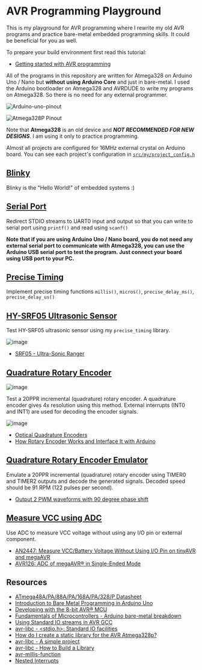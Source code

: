 # AVR Programming Playground 

This is my playground for AVR programming where I rewrite my old AVR programs and practice bare-metal embedded programming skills. It could be beneficial for you as well.

To prepare your build environment first read this tutorial:

- [Getting started with AVR programming](https://github.com/m3y54m/start-avr)

All of the programs in this repository are written for Atmega328 on Arduino Uno / Nano but **without using Arduino Core** and just in bare-metal.
I used the Arduino bootloader on Atmega328 and AVRDUDE to write my programs on Atmega328. So there is no need 
for any external programmer.

![Arduino-uno-pinout](https://github.com/m3y54m/avr-playground/assets/1549028/a49ab57c-9edf-4b41-9790-9e601848c7b7)

![Atmega328P Pinout](https://github.com/m3y54m/start-avr/assets/1549028/7c222c32-0c19-44ef-be49-052d2cd0fc68)

Note that **Atmega328** is an old device and ***NOT RECOMMENDED FOR NEW DESIGNS***. I am using it only to practice programming.

Almost all projects are configured for 16MHz external crystal on Arduino board. You can see each project's configuration in [`src/my/project_config.h`](00-blinky/src/my/project_config.h)

## [Blinky](00-blinky)

Blinky is the "Hello World!" of embedded systems :)

## [Serial Port](01-serial-port)

Redirect STDIO streams to UART0 input and output so that you can write to serial port using `printf()` and read using `scanf()`

**Note that if you are using Arduino Uno / Nano board, you do not need any external serial port to communicate with Atmega328, you can use the Arduino USB serial port to test the program. Just connect your board using USB port to your PC.**

## [Precise Timing](02-precise-timing)

Implement precise timing functions `millis()`, `micros()`, `precise_delay_ms()`, `precise_delay_us()`

## [HY-SRF05 Ultrasonic Sensor](03-hy-srf05-sensor)

Test HY-SRF05 ultrasonic sensor using my `precise_timing` library.

![image](https://github.com/m3y54m/avr-playground/assets/1549028/36f09749-cb5a-435f-aae5-30f6b80a32a2)

- [SRF05 - Ultra-Sonic Ranger](http://www.robot-electronics.co.uk/htm/srf05tech.htm)

## [Quadrature Rotary Encoder](04-rotary-encoder)

![image](https://github.com/m3y54m/avr-playground/assets/1549028/15d60fc0-2a20-49a8-9574-ae9115776be7)

Test a 20PPR incremental (quadrature) rotary encoder. A quadrature encoder gives 4x resolution using this method.
External interrupts (INT0 and INT1) are used for decoding the encoder signals.

![image](https://github.com/m3y54m/avr-playground/assets/1549028/aa2f9b30-1cdc-42c7-b92f-8844fbea0968)

- [Optical Quadrature Encoders](https://www.quantumdev.com/why-use-an-optical-quadrature-encoder-for-a-motor-encoder/)
- [How Rotary Encoder Works and Interface It with Arduino](https://lastminuteengineers.com/rotary-encoder-arduino-tutorial/)

## [Quadrature Rotary Encoder Emulator](05-rotary-encoder-emulator)

Emulate a 20PPR incremental (quadrature) rotary encoder using TIMER0 and TIMER2 outputs and decode the generated signals. Decoded speed should be 91 RPM (122 pulses per second).

- [Output 2 PWM waveforms with 90 degree phase shift](https://electronics.stackexchange.com/questions/174656/output-2-pwm-waveforms-with-90-degree-phase-shift)

## [Measure VCC using ADC](06-adc-measure-vcc)

Use ADC to measure VCC voltage without using any I/O pin or external component.

- [AN2447: Measure VCC/Battery Voltage Without Using I/O Pin on tinyAVR and megaAVR](https://ww1.microchip.com/downloads/en/Appnotes/00002447A.pdf)
- [AVR126: ADC of megaAVR® in Single-Ended Mode](http://ww1.microchip.com/downloads/en/AppNotes/00002538A.pdf)


## Resources

- [ATmega48A/PA/88A/PA/168A/PA/328/P Datasheet](https://ww1.microchip.com/downloads/en/DeviceDoc/ATmega48A-PA-88A-PA-168A-PA-328-P-DS-DS40002061B.pdf)
- [Introduction to Bare Metal Programming in Arduino Uno](https://www.hackster.io/milanistef/introduction-to-bare-metal-programming-in-arduino-uno-f3e2b4)
- [Developing with the 8-bit AVR® MCU](https://www.microchip.com/en-us/education/developer-help/learn-products/mcu-mpu/8bit-avr)
- [Fundamentals of Microcontrollers - Arduino bare-metal breakdown](https://www.youtube.com/playlist?list=PLNyfXcjhOAwOF-7S-ZoW2wuQ6Y-4hfjMR)
- [Using Standard IO streams in AVR GCC](https://embedds.com/using-standard-io-streams-in-avr-gcc/)
- [avr-libc - <stdio.h>: Standard IO facilities](https://www.nongnu.org/avr-libc/user-manual/group__avr__stdio.html#stdio_without_malloc)
- [How do I create a static library for the AVR Atmega328p?](https://electronics.stackexchange.com/questions/27325/how-do-i-create-a-static-library-for-the-avr-atmega328p)
- [avr-libc - A simple project](https://www.nongnu.org/avr-libc/user-manual/group__demo__project.html)
- [avr-libc - How to Build a Library ](https://www.nongnu.org/avr-libc/user-manual/library.html)
- [avr-millis-function](https://github.com/monoclecat/avr-millis-function)
- [Nested Interrupts](https://ucexperiment.wordpress.com/2013/05/20/nested-interrupts/)

